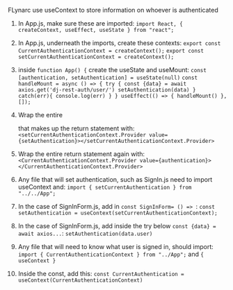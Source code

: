 FLynarc use useContext to store information on whoever is authenticated

1. In App.js, make sure these are imported:
`import React, { createContext, useEffect, useState } from "react";`

2. In App.js, underneath the imports, create these contexts:
`export const CurrentAuthenticationContext = createContext();`
`export const setCurrentAuthenticationContext = createContext();`

3. inside `function App() {` create the useState and useMount:
`const [authentication, setAuthentication] = useState(null)`
`
const handleMount = async () => {
try {
    const {data} = await axios.get('dj-rest-auth/user/')
    setAuthentication(data)
} catch(err){
    console.log(err)
}
}
useEffect(() => {
handleMount()
}, []);
`

4. Wrap the entire <div> that makes up the return statement with:
`<setCurrentAuthenticationContext.Provider value={setAuthentication}></setCurrentAuthenticationContext.Provider>`

5. Wrap the entire return statement again with:
`<CurrentAuthenticationContext.Provider value={authentication}></CurrentAuthenticationContext.Provider>`

6. Any file that will set authentication, such as SignIn.js need to import useContext and:
`import { setCurrentAuthentication } from "../../App";`

7. In the case of SignInForm.js, add in `const SignInForm= () => `:
`const setAuthentication = useContext(setCurrentAuthenticationContext);`

8. In the case of SignInForm.js, add inside the try below `const {data} = await axios...`:
`setAuthentication(data.user)`

9. Any file that will need to know what user is signed in, should import:
`import { CurrentAuthenticationContext } from "../App";` and `{ useContext }`

10. Inside the const, add this:
`const CurrentAuthentication = useContext(CurrentAuthenticationContext)`

